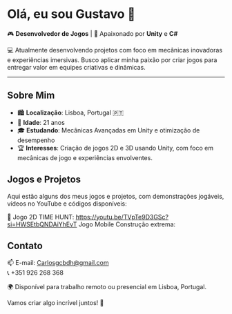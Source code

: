 # Olá, eu sou Gustavo 👋

🎮 **Desenvolvedor de Jogos** | 🚀 Apaixonado por **Unity** e **C#**

💻 Atualmente desenvolvendo projetos com foco em mecânicas inovadoras e experiências imersivas. Busco aplicar minha paixão por criar jogos para entregar valor em equipes criativas e dinâmicas.

---

## Sobre Mim
- 🏙️ **Localização**: Lisboa, Portugal 🇵🇹  
- 🎂 **Idade**: 21 anos  
- 🎓 **Estudando**: Mecânicas Avançadas em Unity e otimização de desempenho
- 🏆 **Interesses**: Criação de jogos 2D e 3D usando Unity, com foco em mecânicas de jogo e experiências envolventes.

## Jogos e Projetos
Aqui estão alguns dos meus jogos e projetos, com demonstrações jogáveis, vídeos no YouTube e códigos disponíveis:

🎥 Jogo 2D TIME HUNT: https://youtu.be/TVpTe9D3GSc?si=HWSEtbQNDAiYhEvT
   Jogo Mobile Construção extrema: 



## Contato
📫 E-mail: Carlosgcbdh@gmail.com  
📞 +351 926 268 368

🌍 Disponível para trabalho remoto ou presencial em Lisboa, Portugal.  

Vamos criar algo incrível juntos! 🚀
